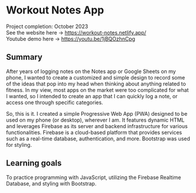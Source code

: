 # Workout Notes App

Project completion: October 2023  
See the website here -> https://workout-notes.netlify.app/   
Youtube demo here -> https://youtu.be/1jBQOzhnCpg  

## Summary

After years of logging notes on the Notes app or Google Sheets on my phone, I wanted to create a customized and simple design to record some of the ideas that pop into my head when thinking about anything related to fitness. In my view, most apps on the market were too complicated for what I wanted, so I intended to create an app that I can quickly log a note, or access one through specific categories.

So, this is it. I created a simple Progressive Web App (PWA) designed to be used on my phone (or desktop), wherever I am. It features dynamic HTML and leverages Firebase as its server and backend infrastructure for various functionalities. Firebase is a cloud-based platform that provides services such as a real-time database, authentication, and more. Bootstrap was used for styling.

## Learning goals  

To practice programming with JavaScript, utilizing the Firebase Realtime Database, and styling with Bootstrap.     


